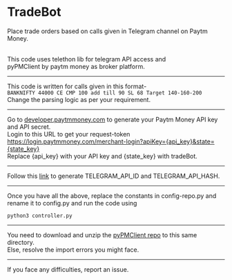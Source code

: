 # TradeBot
Place trade orders based on calls given in Telegram channel on Paytm Money.</br></br>

This code uses telethon lib for telegram API access and</br>
pyPMClient by paytm money as broker platform.

---

This code is written for calls given in this format-</br>
`BANKNIFTY 44000 CE CMP 100 add till 90 SL 68 Target 140-160-200`</br>
Change the parsing logic as per your requirement.

---

Go to [developer.paytmmoney.com](https://developer.paytmmoney.com/create-app) to generate your Paytm Money API key and API secret.</br>
Login to this URL to get your request-token</br>
https://login.paytmmoney.com/merchant-login?apiKey={api_key}&state={state_key}</br>
Replace {api_key} with your API key and {state_key} with tradeBot.

---

Follow this [link](https://core.telegram.org/api/obtaining_api_id) to generate TELEGRAM_API_ID and TELEGRAM_API_HASH.  

---

Once you have all the above, replace the constants in config-repo.py and rename it to config.py and run the code using
```
python3 controller.py
```
---

You need to download and unzip the [pyPMClient repo](https://github.com/paytmmoney/pyPMClient) to this same directory.</br>
Else, resolve the import errors you might face.

---
If you face any difficulties, report an issue.
